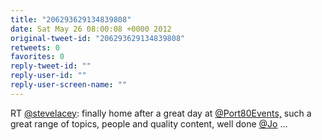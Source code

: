 ```yaml
---
title: "206293629134839808"
date: Sat May 26 08:00:08 +0000 2012
original-tweet-id: "206293629134839808"
retweets: 0
favorites: 0
reply-tweet-id: ""
reply-user-id: ""
reply-user-screen-name: ""
---
```

RT <a href="https://twitter.com/stevelacey">@stevelacey</a>: finally home after a great day at <a href="https://twitter.com/Port80Events,">@Port80Events,</a> such a great range of topics, people and quality content, well done <a href="https://twitter.com/Jo">@Jo</a> ...
